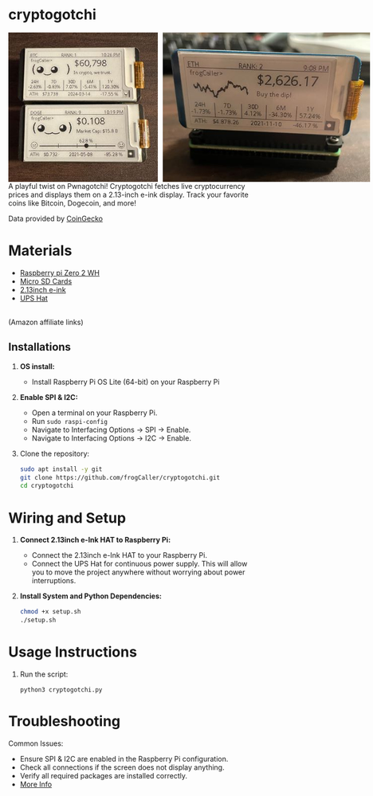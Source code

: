 # cryptogotchi

<div style="display: flex; gap: 10px;"> 
    <img src="images/crypto2.jpg" width="300">
    <img src="images/crypto3.jpg" height="300">
</div>
A playful twist on Pwnagotchi! Cryptogotchi fetches live cryptocurrency prices and displays them on a 2.13-inch e-ink display. Track your favorite coins like Bitcoin, Dogecoin, and more!

Data provided by [CoinGecko](https://www.coingecko.com/en/api)


# Materials
* [Raspberry pi Zero 2 WH](https://amzn.to/3VO7eu2)<br />
* [Micro SD Cards](https://amzn.to/4erXgWD)<br />
* [2.13inch e-ink](https://amzn.to/3WLFCX2)<br />
* [UPS Hat](https://amzn.to/4ceZp6I)<br />

<br />
(Amazon affiliate links)<br />

## **Installations**

1. **OS install:**
   - Install Raspberry Pi OS Lite (64-bit) on your Raspberry Pi <br />

2. **Enable SPI & I2C:**
   - Open a terminal on your Raspberry Pi.
   - Run `sudo raspi-config`
   - Navigate to Interfacing Options -> SPI -> Enable.
   - Navigate to Interfacing Options -> I2C -> Enable.

3. Clone the repository:
   ```bash
   sudo apt install -y git
   git clone https://github.com/frogCaller/cryptogotchi.git
   cd cryptogotchi

# Wiring and Setup
1. **Connect 2.13inch e-Ink HAT to Raspberry Pi:**
   - Connect the 2.13inch e-Ink HAT to your Raspberry Pi. <br />
   - Connect the UPS Hat for continuous power supply. This will allow you to move the project anywhere without worrying about power interruptions.

2. **Install System and Python Dependencies:**
   ```bash
   chmod +x setup.sh
   ./setup.sh
# Usage Instructions  
1. Run the script:
   ```
   python3 cryptogotchi.py
   ```


# Troubleshooting
Common Issues:
   - Ensure SPI & I2C are enabled in the Raspberry Pi configuration.
   - Check all connections if the screen does not display anything.
   - Verify all required packages are installed correctly.
   - [More Info](https://www.waveshare.com/wiki/2.13inch_e-Paper_HAT_Manual)
